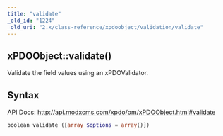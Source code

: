 ```yaml
---
title: "validate"
_old_id: "1224"
_old_uri: "2.x/class-reference/xpdoobject/validation/validate"
---
```


## xPDOObject::validate()

Validate the field values using an xPDOValidator.

## Syntax

API Docs: <http://api.modxcms.com/xpdo/om/xPDOObject.html#validate>

``` php 
boolean validate ([array $options = array()])
```